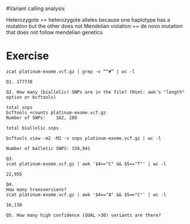 #Variant calling analysis

Heterozygote == heterozygote alleles because one haplotype has a mutation but the other does not
Mendelian violation == de novo mutation that does not follow mendelian genetics


# Exercise 

````
zcat platinum-exome.vcf.gz | grep -v “^#” | wc -l

Q1. 177738

Q2. How many (biallelic) SNPs are in the file? (Hint: awk's "length" option or bcftools)

total snps
bcftools +counts platinum-exome.vcf.gz 
Number of SNPs:    162, 280

total biallelic snps

bcftools view -m2 -M2 -v snps platinum-exome.vcf.gz | wc -l

Number of balletic SNPS: 159,941

Q3. 
zcat platinum-exome.vcf.gz | awk '$4=="C" && $5=="T"' | wc -l

22,955

Q4. 
How many transversions?
zcat platinum-exome.vcf.gz | awk '$4=="A" && $5=="C"' | wc -l

16,130

Q5. How many high confidence (QUAL >30) variants are there? 

